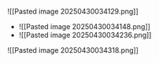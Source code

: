 ![[Pasted image 20250430034129.png]]

- ![[Pasted image 20250430034148.png]]
- ![[Pasted image 20250430034236.png]]

![[Pasted image 20250430034318.png]]
